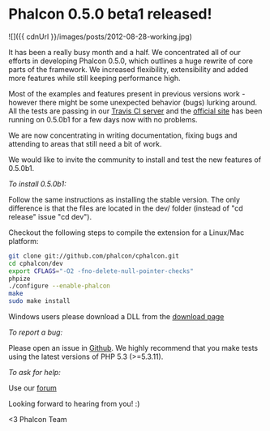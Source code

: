Phalcon 0.5.0 beta1 released!
=============================

![]({{ cdnUrl }}/images/posts/2012-08-28-working.jpg)

It has been a really busy month and a half. We concentrated all of our efforts 
in developing Phalcon 0.5.0, which outlines a huge rewrite of core parts of the 
framework. We increased flexibility, extensibility and added more features 
while still keeping performance high.

Most of the examples and features present in previous versions work - however 
there might be some unexpected behavior (bugs) lurking around. All the tests 
are passing in our 
[Travis CI server](http://travis-ci.org/#!/phalcon/cphalcon/jobs/2247188) and 
the [official site](https://phalconphp.com) has been running on 0.5.0b1 for a 
few days now with no problems.

We are now concentrating in writing documentation, fixing bugs and attending to 
areas that still need a bit of work.

We would like to invite the community to install and test the new features of 
0.5.0b1.

*To install 0.5.0b1:*

Follow the same instructions as installing the stable version. The only 
difference is that the files are located in the dev/ folder (instead of
"cd release" issue "cd dev").

Checkout the following steps to compile the extension for a Linux/Mac platform:

```sh
git clone git://github.com/phalcon/cphalcon.git
cd cphalcon/dev
export CFLAGS="-O2 -fno-delete-null-pointer-checks"
phpize
./configure --enable-phalcon 
make 
sudo make install 
```

Windows users please download a DLL from the 
[download page](https://phalconphp.com/download)

*To report a bug:* 

Please open an issue in
[Github](https://github.com/phalcon/cphalcon/issues?state=open). We highly 
recommend that you make tests using the latest versions of PHP 5.3 (\>=5.3.11).

*To ask for help:* 

Use our [forum](https://forum.phalconphp.com)

Looking forward to hearing from you! :)

<3 Phalcon Team